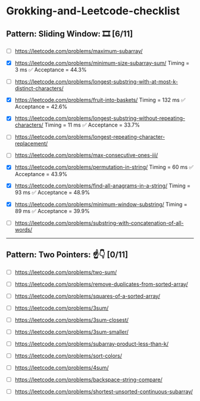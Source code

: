 # Grokking-and-Leetcode-checklist

## Pattern: Sliding Window: 🎞 [6/11]

- [ ] https://leetcode.com/problems/maximum-subarray/ 

- [x] https://leetcode.com/problems/minimum-size-subarray-sum/  Timing = 3 ms ✅   Acceptance = 44.3%

- [ ] https://leetcode.com/problems/longest-substring-with-at-most-k-distinct-characters/

- [x] https://leetcode.com/problems/fruit-into-baskets/   Timing = 132 ms ✅   Acceptance = 42.6%

- [x] https://leetcode.com/problems/longest-substring-without-repeating-characters/   Timing = 	11 ms ✅   Acceptance = 33.7%

- [ ] https://leetcode.com/problems/longest-repeating-character-replacement/

- [ ] https://leetcode.com/problems/max-consecutive-ones-iii/

- [x] https://leetcode.com/problems/permutation-in-string/   Timing = 60 ms ✅   Acceptance = 43.9%

- [x] https://leetcode.com/problems/find-all-anagrams-in-a-string/   Timing = 	93 ms ✅   Acceptance = 48.9%

- [x] https://leetcode.com/problems/minimum-window-substring/   Timing = 89 ms ✅   Acceptance = 39.9%

- [ ] https://leetcode.com/problems/substring-with-concatenation-of-all-words/

---
## Pattern: Two Pointers: ☝👇 [0/11]

- [ ] https://leetcode.com/problems/two-sum/

- [ ] https://leetcode.com/problems/remove-duplicates-from-sorted-array/

- [ ] https://leetcode.com/problems/squares-of-a-sorted-array/

- [ ] https://leetcode.com/problems/3sum/

- [ ] https://leetcode.com/problems/3sum-closest/

- [ ] https://leetcode.com/problems/3sum-smaller/

- [ ] https://leetcode.com/problems/subarray-product-less-than-k/

- [ ] https://leetcode.com/problems/sort-colors/

- [ ] https://leetcode.com/problems/4sum/

- [ ] https://leetcode.com/problems/backspace-string-compare/

- [ ] https://leetcode.com/problems/shortest-unsorted-continuous-subarray/
